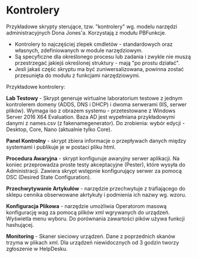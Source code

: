 # Kontrolery
Przykładowe skrypty sterujące, tzw. "kontrolery" wg. modelu narzędzi administracyjnych Dona Jones'a. Korzystają z modułu PBFunkcje.

* Kontrolery to najczęściej zlepek cmdletów - standardowych oraz własnych, zdefiniowanych w module narzędziowym.
* Są specyficzne dla określonego procesu lub zadania i zwykle nie muszą przestrzegać jakiejś określonej struktury - mają "po prostu działać".
* Jesli jakaś częśc skryptu ma być zuniwersalizowana, powinna zostać przesunięta do modułu z funkcjami narzędziowymi.

Przykładowe kontrolery:

<b>Lab Testowy</b> - Skrypt generuje wirtualne laboratorium testowe z jednym kontrolerem domeny (ADDS, DNS i DHCP) i dwoma serwerami (IIS, serwer plików). Wymaga iso z obrazem systemu - przetestowane z Windows Server 2016 X64 Evaluation. Baza AD jest wypełniana przykładowymi danymi z names.csv (z fakenamegenerator). Do zrobienia: wybór edycji - Desktop, Core, Nano (aktualnie tylko Core).

<b>Panel Kontrolny</b> - skrypt zbiera informacje o przepływach danych między systemami i publikuje je w postaci pliku html.

<b>Procedura Awaryjna</b> - skrypt konfiguruje awaryjny serwer aplikacji. Na koniec przeprowadza proste testy akceptacyjne (Pester), które wysyła do Administracji. Zawiera skrypt wstępnie konfigurujący serwer za pomocą DSC (Desired State Configuration).

<b>Przechwytywanie Artykułów</b> - narzędzie przechwytuje z trafiającego do sklepu cennika obserwowane akrtykuły i podmienia ich nazwy wg. wzoru.

<b>Konfiguracja Plikowa</b> - narzędzie umożliwia Operatorom masową konfigurację wag za pomocą plików xml wgrywanych do urządzeń. Wyświetla menu wyboru. Do porównania zawartości pików używa funkcji hashującej.

<b>Monitoring</b> - Skaner sieciowy urządzeń. Dane z poprzednich skanów trzyma w plikach xml. Dla urządzeń niewidocznych od 3 godzin tworzy zgłoszenie w HelpDesku.

